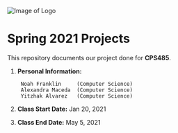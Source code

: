 ![Image of Logo](https://www.newpaltz.edu/media/identity/logos/newpaltzlogo.jpg)

# Spring 2021 Projects

This repository documents our project done for **CPS485**.

1. **Personal Information:**

        Noah Franklin     (Computer Science)
        Alexandra Maceda  (Computer Science)
        Yitzhak Alvarez   (Computer Science)
    
2. **Class Start Date:** Jan 20, 2021

3. **Class End Date:** May 5, 2021
